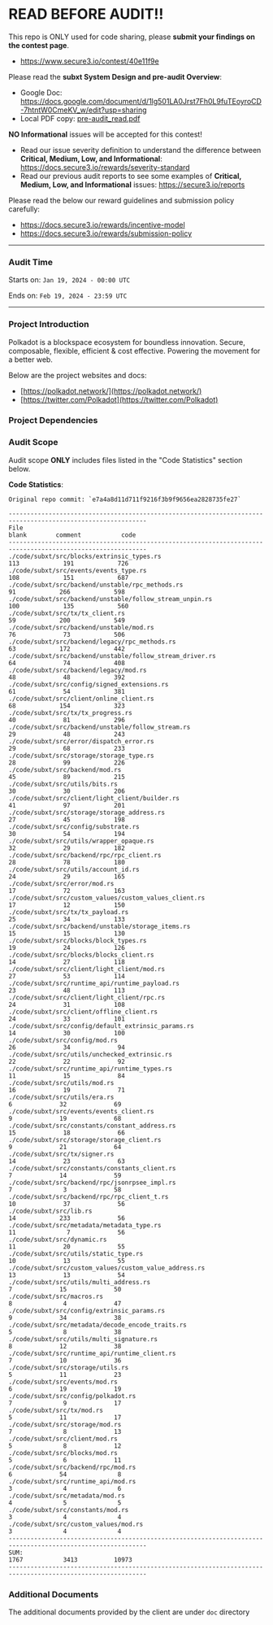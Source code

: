 # READ BEFORE AUDIT!!

This repo is ONLY used for code sharing, please **submit your findings on the contest page**.
- https://www.secure3.io/contest/40e11f9e


Please read the **subxt System Design and pre-audit Overview**:
- Google Doc: https://docs.google.com/document/d/1lg501LA0Jrst7Fh0L9fuTEoyroCD-7htntW0CmeKV_w/edit?usp=sharing
- Local PDF copy: [pre-audit_read.pdf](doc/pre-audit_read.pdf)


**NO Informational** issues will be accepted for this contest!
- Read our issue severity definition to understand the difference between **Critical, Medium, Low, and Informational**: https://docs.secure3.io/rewards/severity-standard
- Read our previous audit reports to see some examples of **Critical, Medium, Low, and Informational** issues: https://secure3.io/reports


Please read the below our reward guidelines and submission policy carefully:
- https://docs.secure3.io/rewards/incentive-model
- https://docs.secure3.io/rewards/submission-policy


------

### Audit Time
Starts on: `Jan 19, 2024 - 00:00 UTC`

Ends on: `Feb 19, 2024 - 23:59 UTC`

------

### Project Introduction

Polkadot is a blockspace ecosystem for boundless innovation. Secure, composable, flexible, efficient & cost effective. Powering the movement for a better web.

Below are the project websites and docs:
- [https://polkadot.network/](https://polkadot.network/)
- [https://twitter.com/Polkadot](https://twitter.com/Polkadot)

### Project Dependencies


### Audit Scope
Audit scope **ONLY** includes files listed in the "Code Statistics" section below. 

**Code Statistics**:
```
Original repo commit: `e7a4a8d11d711f9216f3b9f9656ea2828735fe27` 

------------------------------------------------------------------------------------------------------------
File                                                                     blank        comment           code
------------------------------------------------------------------------------------------------------------
./code/subxt/src/blocks/extrinsic_types.rs                                 113            191            726
./code/subxt/src/events/events_type.rs                                     108            151            687
./code/subxt/src/backend/unstable/rpc_methods.rs                            91            266            598
./code/subxt/src/backend/unstable/follow_stream_unpin.rs                   100            135            560
./code/subxt/src/tx/tx_client.rs                                            59            200            549
./code/subxt/src/backend/unstable/mod.rs                                    76             73            506
./code/subxt/src/backend/legacy/rpc_methods.rs                              63            172            442
./code/subxt/src/backend/unstable/follow_stream_driver.rs                   64             74            408
./code/subxt/src/backend/legacy/mod.rs                                      48             48            392
./code/subxt/src/config/signed_extensions.rs                                61             54            381
./code/subxt/src/client/online_client.rs                                    68            154            323
./code/subxt/src/tx/tx_progress.rs                                          40             81            296
./code/subxt/src/backend/unstable/follow_stream.rs                          29             48            243
./code/subxt/src/error/dispatch_error.rs                                    29             68            233
./code/subxt/src/storage/storage_type.rs                                    28             99            226
./code/subxt/src/backend/mod.rs                                             45             89            215
./code/subxt/src/utils/bits.rs                                              30             30            206
./code/subxt/src/client/light_client/builder.rs                             41             97            201
./code/subxt/src/storage/storage_address.rs                                 27             45            198
./code/subxt/src/config/substrate.rs                                        30             54            194
./code/subxt/src/utils/wrapper_opaque.rs                                    32             29            182
./code/subxt/src/backend/rpc/rpc_client.rs                                  28             78            180
./code/subxt/src/utils/account_id.rs                                        24             29            165
./code/subxt/src/error/mod.rs                                               17             72            163
./code/subxt/src/custom_values/custom_values_client.rs                      17             12            150
./code/subxt/src/tx/tx_payload.rs                                           25             34            133
./code/subxt/src/backend/unstable/storage_items.rs                          15             15            130
./code/subxt/src/blocks/block_types.rs                                      19             24            126
./code/subxt/src/blocks/blocks_client.rs                                    14             27            118
./code/subxt/src/client/light_client/mod.rs                                 27             53            114
./code/subxt/src/runtime_api/runtime_payload.rs                             23             48            113
./code/subxt/src/client/light_client/rpc.rs                                 24             31            108
./code/subxt/src/client/offline_client.rs                                   24             33            101
./code/subxt/src/config/default_extrinsic_params.rs                         14             30            100
./code/subxt/src/config/mod.rs                                              26             34             94
./code/subxt/src/utils/unchecked_extrinsic.rs                               22             22             92
./code/subxt/src/runtime_api/runtime_types.rs                               11             15             84
./code/subxt/src/utils/mod.rs                                               16             19             71
./code/subxt/src/utils/era.rs                                                6             32             69
./code/subxt/src/events/events_client.rs                                     9             19             68
./code/subxt/src/constants/constant_address.rs                              15             18             66
./code/subxt/src/storage/storage_client.rs                                   9             21             64
./code/subxt/src/tx/signer.rs                                               14             23             63
./code/subxt/src/constants/constants_client.rs                               7             14             59
./code/subxt/src/backend/rpc/jsonrpsee_impl.rs                               7              3             58
./code/subxt/src/backend/rpc/rpc_client_t.rs                                10             37             56
./code/subxt/src/lib.rs                                                     14            233             56
./code/subxt/src/metadata/metadata_type.rs                                  11              7             56
./code/subxt/src/dynamic.rs                                                 11             20             55
./code/subxt/src/utils/static_type.rs                                       10             13             55
./code/subxt/src/custom_values/custom_value_address.rs                      13             13             54
./code/subxt/src/utils/multi_address.rs                                      7             15             50
./code/subxt/src/macros.rs                                                   8              4             47
./code/subxt/src/config/extrinsic_params.rs                                  9             34             38
./code/subxt/src/metadata/decode_encode_traits.rs                            5              8             38
./code/subxt/src/utils/multi_signature.rs                                    8             12             38
./code/subxt/src/runtime_api/runtime_client.rs                               7             10             36
./code/subxt/src/storage/utils.rs                                            5             11             23
./code/subxt/src/events/mod.rs                                               6             19             19
./code/subxt/src/config/polkadot.rs                                          7              9             17
./code/subxt/src/tx/mod.rs                                                   5             11             17
./code/subxt/src/storage/mod.rs                                              7              8             13
./code/subxt/src/client/mod.rs                                               5              8             12
./code/subxt/src/blocks/mod.rs                                               5              6             11
./code/subxt/src/backend/rpc/mod.rs                                          6             54              8
./code/subxt/src/runtime_api/mod.rs                                          3              4              6
./code/subxt/src/metadata/mod.rs                                             4              5              5
./code/subxt/src/constants/mod.rs                                            3              4              4
./code/subxt/src/custom_values/mod.rs                                        3              4              4
------------------------------------------------------------------------------------------------------------
SUM:                                                                      1767           3413          10973
------------------------------------------------------------------------------------------------------------

```

### Additional Documents
The additional documents provided by the client are under `doc` directory
